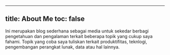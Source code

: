 
---
title: About Me
toc: false
---

Ini merupakan blog sederhana sebagai media untuk sekedar berbagi pengetahuan dan pengalaman terkait beberapa topik yang cukup saya fahami. Topik yang coba saya tuliskan terkait produktifitas, teknlogi, pengembangan perangkat lunak, data atau hal lainnya.




